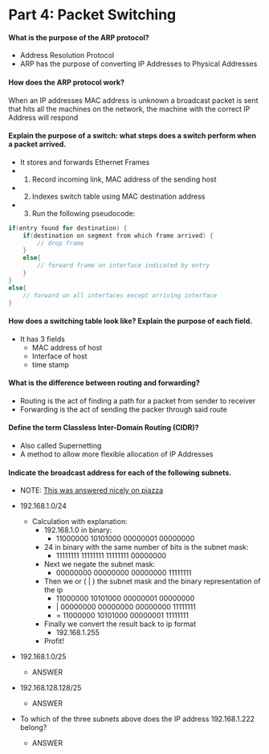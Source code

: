 # Part 4: Packet Switching
#### What is the purpose of the ARP protocol?
* Address Resolution Protocol
* ARP has the purpose of converting IP Addresses to Physical Addresses

#### How does the ARP protocol work?
 When an IP addresses MAC address is unknown a broadcast packet is sent that hits all the machines on the network, the machine with the correct IP Address will respond

####  Explain the purpose of a switch: what steps does a switch perform when a packet arrived.
* It stores and forwards Ethernet Frames
* 1. Record incoming link, MAC address of the sending host
* 2. Indexes switch table using MAC destination address
* 3. Run the following pseudocode:
```c
if(entry found for destination) {
    if(destination on segment from which frame arrived) {
        // drop frame
    }
    else{
        // forward frame on interface indicated by entry
    }
}
else{
    // forward on all interfaces except arriving interface
}
```  


####  How does a switching table look like? Explain the purpose of each field.
* It has 3 fields
    * MAC address of host
    * Interface of host
    * time stamp

#### What is the difference between routing and forwarding?
* Routing is the act of finding a path for a packet from sender to receiver
* Forwarding is the act of sending the packer through said route

####  Define the term Classless Inter-Domain Routing (CIDR)?
* Also called Supernetting
* A method to allow more flexible allocation of IP Addresses

#### Indicate the broadcast address for each of the following subnets.
* NOTE: [This was answered nicely on piazza](https://piazza.com/class/irhlughcpnt1q4?cid=304)
* 192.168.1.0/24
    * Calculation with explanation:
        * 192.168.1.0 in binary: 
            * 11000000 10101000 00000001 00000000
        * 24 in binary with the same number of bits is the subnet mask:
            * 11111111 11111111 11111111 00000000
        * Next we negate the subnet mask:
            * 00000000 00000000 00000000 11111111
        * Then we or ( | ) the subnet mask and the binary representation of the ip
            *   11000000 10101000 00000001 00000000
            * | 00000000 00000000 00000000 11111111
            * = 11000000 10101000 00000001 11111111
        * Finally we convert the result back to ip format
            * 192.168.1.255
        * Profit!

* 192.168.1.0/25
    * ANSWER
* 192.168.128.128/25
    * ANSWER
* To which of the three subnets above does the IP address 192.168.1.222 belong?
    * ANSWER
